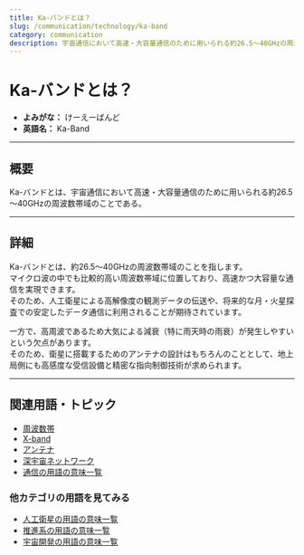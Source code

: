 ```yaml
---
title: Ka-バンドとは？
slug: /communication/technology/ka-band
category: communication
description: 宇宙通信において高速・大容量通信のために用いられる約26.5～40GHzの周波数帯域のことであるKa-バンドの意味・定義・内容について解説します。  
---
```


# Ka-バンドとは？

- **よみがな：** けーえーばんど  
- **英語名：** Ka-Band  

---

## 概要

Ka-バンドとは、宇宙通信において高速・大容量通信のために用いられる約26.5～40GHzの周波数帯域のことである。  

---

## 詳細

Ka-バンドとは、約26.5～40GHzの周波数帯域のことを指します。  
マイクロ波の中でも比較的高い周波数帯域に位置しており、高速かつ大容量な通信を実現できます。  
そのため、人工衛星による高解像度の観測データの伝送や、将来的な月・火星探査での安定したデータ通信に利用されることが期待されています。  

一方で、高周波であるため大気による減衰（特に雨天時の雨衰）が発生しやすいという欠点があります。  
そのため、衛星に搭載するためのアンテナの設計はもちろんのこととして、地上局側にも高感度な受信設備と精密な指向制御技術が求められます。  

---

## 関連用語・トピック

- [周波数帯](/docs/communication/technology/frequency-band/)
- [X-band](/docs/communication/technology/x-band/)
- [アンテナ](/docs/communication/technology/antenna/)
- [深宇宙ネットワーク](/docs/communication/system/dsn/)
- [通信の用語の意味一覧](/docs/category/communication/)

### 他カテゴリの用語を見てみる
- [人工衛星の用語の意味一覧](/docs/category/satellite/)
- [推進系の用語の意味一覧](/docs/category/propulsion/)
- [宇宙開発の用語の意味一覧](/docs/category/glossary/)
